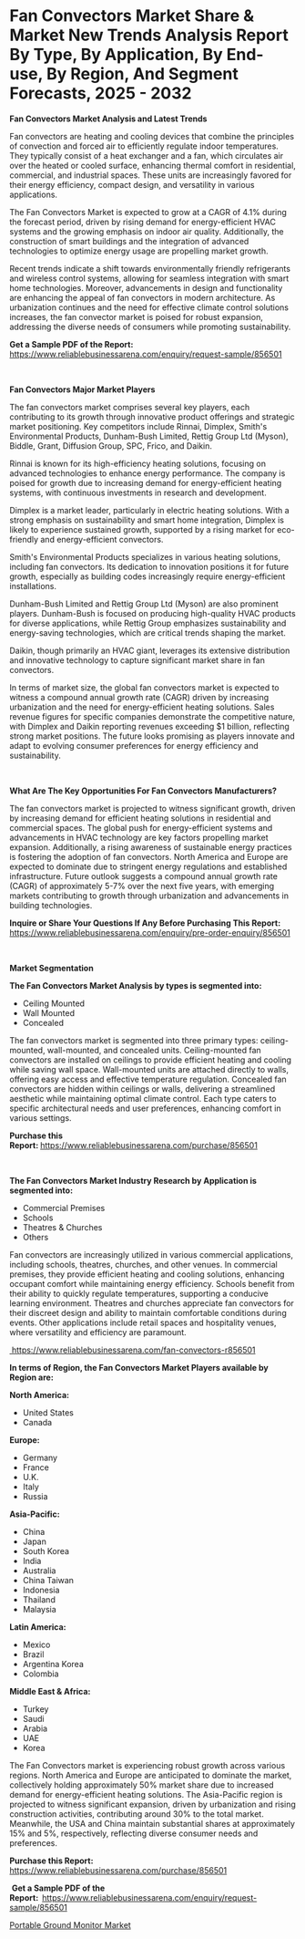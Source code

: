 <p><h1>Fan Convectors Market Share & Market New Trends Analysis Report By Type, By Application, By End-use, By Region, And Segment Forecasts, 2025 - 2032</h1></p><p><strong>Fan Convectors Market Analysis and Latest Trends</strong></p>
<p><p>Fan convectors are heating and cooling devices that combine the principles of convection and forced air to efficiently regulate indoor temperatures. They typically consist of a heat exchanger and a fan, which circulates air over the heated or cooled surface, enhancing thermal comfort in residential, commercial, and industrial spaces. These units are increasingly favored for their energy efficiency, compact design, and versatility in various applications.</p><p>The Fan Convectors Market is expected to grow at a CAGR of 4.1% during the forecast period, driven by rising demand for energy-efficient HVAC systems and the growing emphasis on indoor air quality. Additionally, the construction of smart buildings and the integration of advanced technologies to optimize energy usage are propelling market growth. </p><p>Recent trends indicate a shift towards environmentally friendly refrigerants and wireless control systems, allowing for seamless integration with smart home technologies. Moreover, advancements in design and functionality are enhancing the appeal of fan convectors in modern architecture. As urbanization continues and the need for effective climate control solutions increases, the fan convector market is poised for robust expansion, addressing the diverse needs of consumers while promoting sustainability.</p></p>
<p><strong>Get a Sample PDF of the Report:&nbsp;</strong> <a href="https://www.reliablebusinessarena.com/enquiry/request-sample/856501?utm_campaign=3221&utm_medium=2&utm_source=Github&utm_content=ia&utm_term=09042025&utm_id=fan-convectors">https://www.reliablebusinessarena.com/enquiry/request-sample/856501</a></p>
<p>&nbsp;</p>
<p><strong>Fan Convectors Major Market Players</strong></p>
<p><p>The fan convectors market comprises several key players, each contributing to its growth through innovative product offerings and strategic market positioning. Key competitors include Rinnai, Dimplex, Smith's Environmental Products, Dunham-Bush Limited, Rettig Group Ltd (Myson), Biddle, Grant, Diffusion Group, SPC, Frico, and Daikin.</p><p>Rinnai is known for its high-efficiency heating solutions, focusing on advanced technologies to enhance energy performance. The company is poised for growth due to increasing demand for energy-efficient heating systems, with continuous investments in research and development.</p><p>Dimplex is a market leader, particularly in electric heating solutions. With a strong emphasis on sustainability and smart home integration, Dimplex is likely to experience sustained growth, supported by a rising market for eco-friendly and energy-efficient convectors.</p><p>Smith's Environmental Products specializes in various heating solutions, including fan convectors. Its dedication to innovation positions it for future growth, especially as building codes increasingly require energy-efficient installations.</p><p>Dunham-Bush Limited and Rettig Group Ltd (Myson) are also prominent players. Dunham-Bush is focused on producing high-quality HVAC products for diverse applications, while Rettig Group emphasizes sustainability and energy-saving technologies, which are critical trends shaping the market.</p><p>Daikin, though primarily an HVAC giant, leverages its extensive distribution and innovative technology to capture significant market share in fan convectors.</p><p>In terms of market size, the global fan convectors market is expected to witness a compound annual growth rate (CAGR) driven by increasing urbanization and the need for energy-efficient heating solutions. Sales revenue figures for specific companies demonstrate the competitive nature, with Dimplex and Daikin reporting revenues exceeding $1 billion, reflecting strong market positions. The future looks promising as players innovate and adapt to evolving consumer preferences for energy efficiency and sustainability.</p></p>
<p>&nbsp;</p>
<p><strong>What Are The Key Opportunities For Fan Convectors Manufacturers?</strong></p>
<p><p>The fan convectors market is projected to witness significant growth, driven by increasing demand for efficient heating solutions in residential and commercial spaces. The global push for energy-efficient systems and advancements in HVAC technology are key factors propelling market expansion. Additionally, a rising awareness of sustainable energy practices is fostering the adoption of fan convectors. North America and Europe are expected to dominate due to stringent energy regulations and established infrastructure. Future outlook suggests a compound annual growth rate (CAGR) of approximately 5-7% over the next five years, with emerging markets contributing to growth through urbanization and advancements in building technologies.</p></p>
<p><strong>Inquire or Share Your Questions If Any Before Purchasing This Report:</strong> <a href="https://www.reliablebusinessarena.com/enquiry/pre-order-enquiry/856501?utm_campaign=3221&utm_medium=2&utm_source=Github&utm_content=ia&utm_term=09042025&utm_id=fan-convectors">https://www.reliablebusinessarena.com/enquiry/pre-order-enquiry/856501</a></p>
<p>&nbsp;</p>
<p><strong>Market Segmentation</strong></p>
<p><strong>The Fan Convectors Market Analysis by types is segmented into:</strong></p>
<p><ul><li>Ceiling Mounted</li><li>Wall Mounted</li><li>Concealed</li></ul></p>
<p><p>The fan convectors market is segmented into three primary types: ceiling-mounted, wall-mounted, and concealed units. Ceiling-mounted fan convectors are installed on ceilings to provide efficient heating and cooling while saving wall space. Wall-mounted units are attached directly to walls, offering easy access and effective temperature regulation. Concealed fan convectors are hidden within ceilings or walls, delivering a streamlined aesthetic while maintaining optimal climate control. Each type caters to specific architectural needs and user preferences, enhancing comfort in various settings.</p></p>
<p><strong>Purchase this Report:&nbsp;</strong><a href="https://www.reliablebusinessarena.com/purchase/856501?utm_campaign=3221&utm_medium=2&utm_source=Github&utm_content=ia&utm_term=09042025&utm_id=fan-convectors">https://www.reliablebusinessarena.com/purchase/856501</a></p>
<p>&nbsp;</p>
<p><strong>The Fan Convectors Market Industry Research by Application is segmented into:</strong></p>
<p><ul><li>Commercial Premises</li><li>Schools</li><li>Theatres & Churches</li><li>Others</li></ul></p>
<p><p>Fan convectors are increasingly utilized in various commercial applications, including schools, theatres, churches, and other venues. In commercial premises, they provide efficient heating and cooling solutions, enhancing occupant comfort while maintaining energy efficiency. Schools benefit from their ability to quickly regulate temperatures, supporting a conducive learning environment. Theatres and churches appreciate fan convectors for their discreet design and ability to maintain comfortable conditions during events. Other applications include retail spaces and hospitality venues, where versatility and efficiency are paramount.</p></p>
<p><a href="https://www.reliablebusinessarena.com/fan-convectors-r856501?utm_campaign=3221&utm_medium=2&utm_source=Github&utm_content=ia&utm_term=09042025&utm_id=fan-convectors">&nbsp;https://www.reliablebusinessarena.com/fan-convectors-r856501</a></p>
<p><strong>In terms of Region, the Fan Convectors Market Players available by Region are:</strong></p>
<p>
    <p> <strong> North America: </strong>
        <ul>
            <li>United States</li>
            <li>Canada</li>
        </ul>
        </p> 
    <p> <strong> Europe: </strong>
        <ul>
            <li>Germany</li>
            <li>France</li>
            <li>U.K.</li>
            <li>Italy</li>
            <li>Russia</li>
        </ul>
        </p> 
    <p> <strong> Asia-Pacific: </strong>
        <ul>
            <li>China</li>
            <li>Japan</li>
            <li>South Korea</li>
            <li>India</li>
            <li>Australia</li>
            <li>China Taiwan</li>
            <li>Indonesia</li>
            <li>Thailand</li>
            <li>Malaysia</li>
        </ul>
        </p> 
    <p> <strong> Latin America: </strong>
        <ul>
            <li>Mexico</li>
            <li>Brazil</li>
            <li>Argentina Korea</li>
            <li>Colombia</li>
        </ul>
        </p> 
    <p> <strong> Middle East & Africa: </strong>
        <ul>
            <li>Turkey</li>
            <li>Saudi</li>
            <li>Arabia</li>
            <li>UAE</li>
            <li>Korea</li>
        </ul>
    </p>
    </p>
<p><p>The Fan Convectors market is experiencing robust growth across various regions. North America and Europe are anticipated to dominate the market, collectively holding approximately 50% market share due to increased demand for energy-efficient heating solutions. The Asia-Pacific region is projected to witness significant expansion, driven by urbanization and rising construction activities, contributing around 30% to the total market. Meanwhile, the USA and China maintain substantial shares at approximately 15% and 5%, respectively, reflecting diverse consumer needs and preferences.</p></p>
<p><strong>Purchase this Report: </strong><a href="https://www.reliablebusinessarena.com/purchase/856501?utm_campaign=3221&utm_medium=2&utm_source=Github&utm_content=ia&utm_term=09042025&utm_id=fan-convectors">https://www.reliablebusinessarena.com/purchase/856501</a></p>
<p>&nbsp;<strong>Get a Sample PDF of the Report:&nbsp;&nbsp;</strong><a href="https://www.reliablebusinessarena.com/enquiry/request-sample/856501?utm_campaign=3221&utm_medium=2&utm_source=Github&utm_content=ia&utm_term=09042025&utm_id=fan-convectors">https://www.reliablebusinessarena.com/enquiry/request-sample/856501</a></p>
<p><strong></strong></p>
<p><p><a href="https://github.com/lalolatiot/Market-Research-Report-List-1/blob/main/portable-ground-monitor-market.md?utm_campaign=3221&utm_medium=2&utm_source=Github&utm_content=ia&utm_term=09042025&utm_id=fan-convectors">Portable Ground Monitor Market</a></p></p>